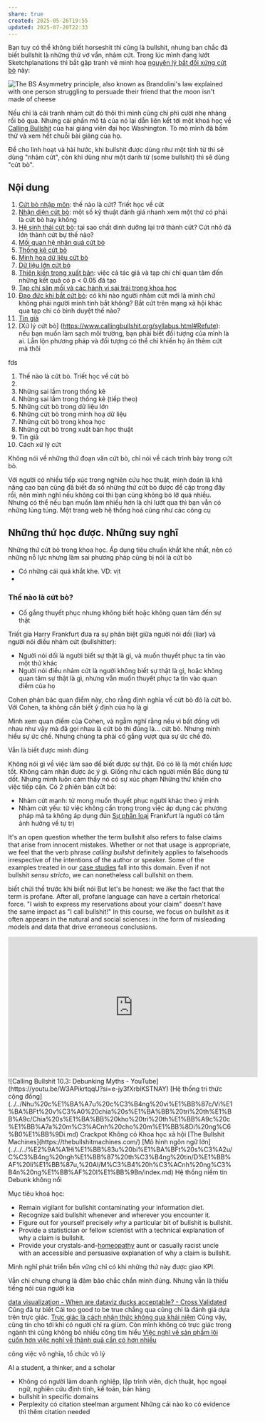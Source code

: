 ```yaml
---
share: true
created: 2025-05-26T19:55
updated: 2025-07-20T22:33
---
```

Bạn tuy có thể không biết horseshit thì cũng là bullshit, nhưng bạn chắc đã biết bullshit là những thứ vớ vẩn, nhảm cứt. Trong lúc mình đang lướt Sketchplanations thì bắt gặp tranh vẽ mình hoạ [nguyên lý bất đối xứng cứt bò](https://sketchplanations.com/the-bs-asymmetry-principle) này:

![The BS Asymmetry principle, also known as Brandolini's law explained with one person struggling to persuade their friend that the moon isn't made of cheese](https://sketchplanations.com/_next/image?url=https%3A%2F%2Fimages.prismic.io%2Fsketchplanations%2F71d30e66-9038-498d-8d8c-6bf45cd53760_SP%2B677%2B-%2BThe%2BBS%2Basymmetry%2Bprinciple%2B-%2Blarge.png%3Fauto%3Dcompress%2Cformat&w=3840&q=75)

Nếu chỉ là cái tranh nhảm cứt đó thôi thì mình cũng chỉ phì cười nhẹ nhàng rồi bỏ qua. Nhưng cái phần mô tả của nó lại dẫn liên kết tới một khoá học về [Calling Bullshit](https://www.callingbullshit.org/) của hai giảng viên đại học Washington. Tò mò mình đã bấm thử và xem hết chuỗi bài giảng của họ.

Để cho linh hoạt và hài hước, khi bullshit được dùng như một tính từ thì sẽ dùng "nhảm cứt", còn khi dùng như một danh từ (some bullshit) thì sẽ dùng "cứt bò".

## Nội dung
1. [Cứt bò nhập môn](https://www.callingbullshit.org/syllabus.html#Introduction): thế nào là cứt? Triết học về cứt
2. [Nhận diện cứt bò](https://www.callingbullshit.org/syllabus.html#Spotting): một số kỹ thuật đánh giá nhanh xem một thứ có phải là cứt bò hay không
3. [Hệ sinh thái cứt bò](https://www.callingbullshit.org/syllabus.html#Ecology): tại sao chất dinh dưỡng lại trở thành cứt? Cứt nhỏ đã lớn thành cứt bự thế nào?
4. [Mối quan hệ nhân quả cứt bò](https://www.callingbullshit.org/syllabus.html#Causality)
5. [Thống kê cứt bò](https://www.g/syllabus.html#Statistical)
6. [Minh hoạ dữ liệu cứt bò](https://www.callingbullshit.org/syllabus.html#Visual)
7. [Dữ liệu lớn cứt bò](https://www.callingbullshit.org/syllabus.html#Big)
8. [Thiên kiến trong xuất bản](https://www.callingbullshit.org/syllabus.html#Publication): việc cả tác giả và tạp chí chỉ quan tâm đến những kết quả có p < 0.05 đã tạo 
9. [Tạp chí săn mồi và các hành vi sai trái trong khoa học](https://www.callingbullshit.org/syllabus.html#Predatory)
10. [Đạo đức khi bắt cứt bò](https://www.callingbullshit.org/syllabus.html#Ethics): có khi nào người nhảm cứt mới là mình chứ không phải người mình tính bắt không? Bắt cứt trên mạng xã hội khác qua tạp chí có bình duyệt thế nào?
11. [Tin giả](https://www.callingbullshit.org/syllabus.html#Fake)
12. [Xử lý cứt bò] (https://www.callingbullshit.org/syllabus.html#Refute): nếu bạn muốn làm sạch môi trường, bạn phải biết đối tượng của mình là ai. Lẫn lộn phương pháp và đối tượng có thể chỉ khiến họ ăn thêm cứt mà thôi

fds

1. Thế nào là cứt bò. Triết học về cứt bò
2. 
3. Những sai lầm trong thống kê
4. Những sai lầm trong thống kê (tiếp theo)
5. Những cứt bò trong dữ liệu lớn
6. Những cứt bò trong minh hoạ dữ liệu
7. Những cứt bò trong khoa học
8. Những cứt bò trong xuất bản học thuật
9. Tin giả
10. Cách xử lý cứt

Không nói về những thứ đoạn văn cứt bò, chỉ nói về cách trình bày trong cứt bò.

Với người có nhiều tiếp xúc trong nghiên cứu học thuật, mình đoán là khả năng cao bạn cũng đã biết đa số những thứ cứt bò được đề cập trong đây rồi, nên mình nghĩ nếu không coi thì bạn cũng không bỏ lỡ quá nhiều.
Nhưng có thể nếu bạn muốn làm nhiều hơn là chỉ lướt qua thì bạn vẫn có những lúng túng. Một trang web hệ thống hoá cũng như các công cụ 

## Những thứ học được. Những suy nghĩ
Những thứ cứt bò trong khoa học. Áp dụng tiêu chuẩn khắt khe nhất, nên có những nỗ lực nhưng làm sai phương pháp cũng bị nói là cứt bò


- Có những cái quá khắt khe. VD: vịt
- 

### Thế nào là cứt bò? 
- Cố gắng thuyết phục nhưng không biết hoặc không quan tâm đến sự thật

Triết gia Harry Frankfurt đưa ra sự phân biệt giữa người nói dối (liar) và người nói điều nhảm cứt (bullshitter):
- Người nói dối là người biết sự thật là gì, và muốn thuyết phục ta tin vào một thứ khác
- Người nói điều nhảm cứt là người không biết sự thật là gì, hoặc không quan tâm sự thật là gì, nhưng vẫn muốn thuyết phục ta tin vào quan điểm của họ

Cohen phản bác quan điểm này, cho rằng định nghĩa về cứt bò đó là cứt bò. Với Cohen, ta không cần biết ý định của họ là gì

Mình xem quan điểm của Cohen, và ngẫm nghĩ rằng nếu vì bất đồng với nhau như vậy mà đã gọi nhau là cứt bò thì đúng là... cứt bò. Nhưng mình hiểu sự ức chế. Nhưng chúng ta phải cố gắng vượt qua sự ức chế đó. 

Vẫn là biết được mình đúng 

Không nói gì về việc làm sao để biết được sự thật. Đó có lẽ là một chiến lược tốt. 
Không cảm nhận được ác ý gì. Giống như cách người miền Bắc dùng từ dốt.  Nhưng mình luôn cảm thấy nó có sự xúc phạm
Những thứ khiến cho việc tiếp cận. Có 2 phiên bản cứt bò:
- Nhảm cứt mạnh: từ mong muốn thuyết phục người khác theo ý mình
- Nhảm cứt yếu: từ việc không cẩn trọng trong việc áp dụng các phương pháp
mà ta không áp dụng đún
[Sự phân loại](./S%E1%BB%B1%20ph%C3%A2n%20lo%E1%BA%A1i.md)
Frankfurt là người có tầm ảnh hưởng về tự trị

It's an open question whether the term bullshit also refers to false claims that arise from innocent mistakes. Whether or not that usage is appropriate, we feel that the verb phrase _calling bullshit_ definitely applies to falsehoods irrespective of the intentions of the author or speaker. Some of the examples treated in our [case studies](https://www.callingbullshit.org/case_studies.html) fall into this domain. Even if not bullshit _sensu stricto_, we can nonetheless call bullshit on them.


biết chửi thề trước khi biết nói
But let's be honest: we _like_ the fact that the term is profane. After all, profane language can have a certain rhetorical force. "I wish to express my reservations about your claim" doesn't have the same impact as "I call bullshit!"
In this course, we focus on bullshit as it often appears in the natural and social sciences: in the form of misleading models and data that drive erroneous conclusions.
<iframe width="560" height="315" src="https://www.youtube.com/embed/rmii1hfP6d4?si=s5VGdr2Oolz8yS5X" title="YouTube video player" frameborder="0" allow="accelerometer; autoplay; clipboard-write; encrypted-media; gyroscope; picture-in-picture; web-share" referrerpolicy="strict-origin-when-cross-origin" allowfullscreen></iframe>
![Calling Bullshit 10.3: Debunking Myths - YouTube](https://youtu.be/W3APikrtqqU?si=e-jy3fXrblKSTNAY)
[Hệ thống tri thức cộng đồng](../../Nhu%20c%E1%BA%A7u%20c%C3%B4ng%20vi%E1%BB%87c/Vi%E1%BA%BFt%20v%C3%A0%20chia%20s%E1%BA%BB%20tri%20th%E1%BB%A9c/Chia%20s%E1%BA%BB%20kho%20tri%20th%E1%BB%A9c%20c%E1%BB%A7a%20m%C3%ACnh%20cho%20m%E1%BB%8Di%20ng%C6%B0%E1%BB%9Di.md)
Crackpot
Không có Khoa học xã hội
[The Bullshit Machines](https://thebullshitmachines.com/)
[Mô hình ngôn ngữ lớn](../../../%E2%9A%A1Hi%E1%BB%83u%20bi%E1%BA%BFt%20s%C3%A2u/C%C3%B4ng%20ngh%E1%BB%87%20th%C3%B4ng%20tin/D%E1%BB%AF%20li%E1%BB%87u,%20AI/M%C3%B4%20h%C3%ACnh%20ng%C3%B4n%20ng%E1%BB%AF%20l%E1%BB%9Bn/index.md)
Hệ thống niềm tin
Debunk không nổi


Mục tiêu khoá học:
- Remain vigilant for bullshit contaminating your information diet.
- Recognize said bullshit whenever and wherever you encounter it.
- Figure out for yourself precisely _why_ a particular bit of bullshit is bullshit.
- Provide a statistician or fellow scientist with a technical explanation of why a claim is bullshit.
- Provide your crystals-and-[homeopathy](https://nhmrc.gov.au/file/3151/download?token=G87FiQ9K) aunt or casually racist uncle with an accessible and persuasive explanation of why a claim is bullshit.

Mình nghĩ phát triển bền vững chỉ có khi những thứ này được giao KPI.

Vẫn chỉ chung chung là đảm bảo chắc chắn mình đúng. Nhưng vẫn là thiếu tiếng nói của người kia

[data visualization - When are dataviz ducks acceptable? - Cross Validated](https://stats.stackexchange.com/q/667625/59765)
Cũng đã tự biết 
Cái too good to be true chẳng qua cũng chỉ là đánh giá dựa trên trực giác. [Trực giác là cách nhận thức không qua khái niệm](../../../%E2%9A%A1Hi%E1%BB%83u%20bi%E1%BA%BFt%20s%C3%A2u/Ngh%C4%A9%20v%E1%BB%81%20vi%E1%BB%87c%20ngh%C4%A9/Khoa%20h%E1%BB%8Dc%20nh%E1%BA%ADn%20th%E1%BB%A9c/M%E1%BA%ABu%20h%C3%ACnh,%20tr%E1%BB%B1c%20gi%C3%A1c/Tr%E1%BB%B1c%20gi%C3%A1c%20l%C3%A0%20c%C3%A1ch%20nh%E1%BA%ADn%20th%E1%BB%A9c%20kh%C3%B4ng%20qua%20kh%C3%A1i%20ni%E1%BB%87m.md)
Cũng vậy, cũng tin cho tới khi có người chỉ ra giùm. Còn mình không có trực giác trong ngành thì cũng không bỏ nhiều công tìm hiểu
[Việc nghĩ về sản phẩm lôi cuốn hơn việc nghĩ về thành quả cần có hơn nhiều](../../../%E2%9A%A1Hi%E1%BB%83u%20bi%E1%BA%BFt%20s%C3%A2u/Qu%E1%BA%A3n%20l%C3%BD%20d%E1%BB%B1%20%C3%A1n,%20ph%C3%A1t%20tri%E1%BB%83n%20s%E1%BA%A3n%20ph%E1%BA%A9m,%20x%C3%A2y%20d%E1%BB%B1ng%20t%E1%BB%95%20ch%E1%BB%A9c/C%C3%B4ng%20vi%E1%BB%87c/S%E1%BA%AFp%20x%E1%BA%BFp%20%C4%91%E1%BB%99%20%C6%B0u%20ti%C3%AAn/Vi%E1%BB%87c%20ngh%C4%A9%20v%E1%BB%81%20s%E1%BA%A3n%20ph%E1%BA%A9m%20l%C3%B4i%20cu%E1%BB%91n%20h%C6%A1n%20vi%E1%BB%87c%20ngh%C4%A9%20v%E1%BB%81%20th%C3%A0nh%20qu%E1%BA%A3%20c%E1%BA%A7n%20c%C3%B3%20h%C6%A1n%20nhi%E1%BB%81u.md)


công việc vô nghĩa, tổ chức vô lý

AI
a student, a thinker, and a scholar
- Không có người làm doanh nghiệp, lập trình viên, dịch thuật, học ngoại ngữ, nghiên cứu định tính, kế toán, bán hàng
- bullshit in specific domains
- Perplexity có citation
steelman argument 
Những cái nào ko có evidence thì thêm citation needed 